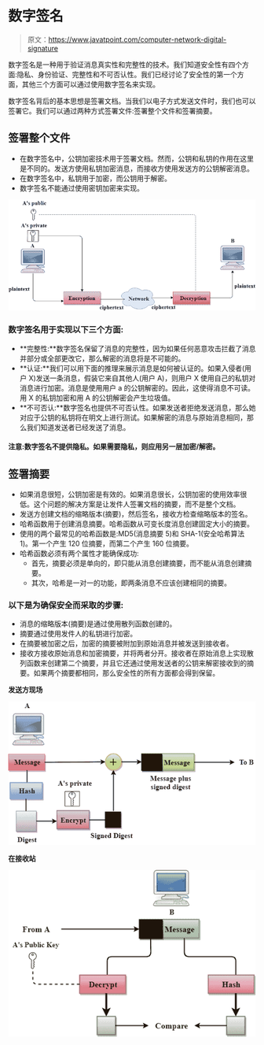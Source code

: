 # 数字签名

> 原文：<https://www.javatpoint.com/computer-network-digital-signature>

数字签名是一种用于验证消息真实性和完整性的技术。我们知道安全性有四个方面:隐私、身份验证、完整性和不可否认性。我们已经讨论了安全性的第一个方面，其他三个方面可以通过使用数字签名来实现。

数字签名背后的基本思想是签署文档。当我们以电子方式发送文件时，我们也可以签署它。我们可以通过两种方式签署文件:签署整个文件和签署摘要。

## 签署整个文件

*   在数字签名中，公钥加密技术用于签署文档。然而，公钥和私钥的作用在这里是不同的。发送方使用私钥加密消息，而接收方使用发送方的公钥解密消息。
*   在数字签名中，私钥用于加密，而公钥用于解密。
*   数字签名不能通过使用密钥加密来实现。

![Digital Signature](img/d1e5be023bedb4ccab7ce254aa1d57c4.png)

### 数字签名用于实现以下三个方面:

*   **完整性:**数字签名保留了消息的完整性，因为如果任何恶意攻击拦截了消息并部分或全部更改它，那么解密的消息将是不可能的。
*   **认证:**我们可以用下面的推理来展示消息是如何被认证的。如果入侵者(用户 X)发送一条消息，假装它来自其他人(用户 A)，则用户 X 使用自己的私钥对消息进行加密。消息是使用用户 a 的公钥解密的。因此，这使得消息不可读。用 X 的私钥加密和用 A 的公钥解密会产生垃圾值。
*   **不可否认:**数字签名也提供不可否认性。如果发送者拒绝发送消息，那么她对应于公钥的私钥将在明文上进行测试。如果解密的消息与原始消息相同，那么我们知道发送者已经发送了消息。

#### 注意:数字签名不提供隐私。如果需要隐私，则应用另一层加密/解密。

## 签署摘要

*   如果消息很短，公钥加密是有效的。如果消息很长，公钥加密的使用效率很低。这个问题的解决方案是让发件人签署文档的摘要，而不是整个文档。
*   发送方创建文档的缩略版本(摘要)，然后签名，接收方检查缩略版本的签名。
*   哈希函数用于创建消息摘要。哈希函数从可变长度消息创建固定大小的摘要。
*   使用的两个最常见的哈希函数是:MD5(消息摘要 5)和 SHA-1(安全哈希算法 1)。第一个产生 120 位摘要，而第二个产生 160 位摘要。
*   哈希函数必须有两个属性才能确保成功:
    *   首先，摘要必须是单向的，即只能从消息创建摘要，而不能从消息创建摘要。
    *   其次，哈希是一对一的功能，即两条消息不应该创建相同的摘要。

### 以下是为确保安全而采取的步骤:

*   消息的缩略版本(摘要)是通过使用散列函数创建的。
*   摘要通过使用发件人的私钥进行加密。
*   在摘要被加密之后，加密的摘要被附加到原始消息并被发送到接收者。
*   接收方接收原始消息和加密摘要，并将两者分开。接收者在原始消息上实现散列函数来创建第二个摘要，并且它还通过使用发送者的公钥来解密接收到的摘要。如果两个摘要都相同，那么安全性的所有方面都会得到保留。

**发送方现场**

![Digital Signature](img/b79b43043eb48cf6e5616b8a2b37aee3.png)

**在接收站**

![Digital Signature](img/840a4c1114e1cc42f46497c9f23a6713.png)